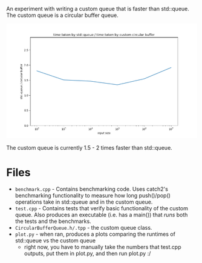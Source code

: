 An experiment with writing a custom queue that is faster than std::queue. The custom queue is a circular buffer queue.

![](plot.png)

The custom queue is currently 1.5 - 2 times faster than std::queue.

# Files
- `benchmark.cpp` - Contains benchmarking code. Uses catch2's benchmarking functionality to measure how long push()/pop() operations take in std::queue and in the custom queue.
- `test.cpp` - Contains tests that verify basic functionality of the custom queue. Also produces an executable (i.e. has a main()) that *runs* both the tests and the benchmarks.
- `CircularBufferQueue.h/.tpp` - the custom queue class.
- `plot.py` - when ran, produces a plots comparing the runtimes of std::queue vs the custom queue
    - right now, you have to manually take the numbers that test.cpp outputs, put them in plot.py, and then run plot.py :/